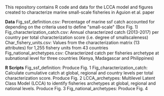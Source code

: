 This repository contains R code and data for the LCCA model and figures created to characterize marine small-scale fisheries in Aguion et al. paper

**Data**
Fig_ssf_definition.csv: Percentage of marine ssf catch accounted for depending on the criteria used to define "small-scale" (Box Fig. 1)
Fig_characterization_catch.csv: Annual characterized catch (2013-2017) per country per total characterization score (i.e. degree of smallscaleness)
Char_fishery_units.csv: Values from the characterization matrix (13 attributes) for 1,255 fishery units from 43 countries
Fig_national_archetypes.csv: Characterized catch per fisheries archetype at subnational level for three countries (Kenya, Madagascar and Philippines)

**R Scripts**
Fig_ssf_definition: Produce Fig. 1
Fig_characterization_catch: Calculate cumulative catch at global, regional and country levels per total characterization score. Produce Fig. 2
LCCA_archetypes: Multilevel Latent Class Model (LCCA) to identify fisheries archetypes at global, regional and national levels. Produce Fig. 3
Fig_national_archetypes: Produce Fig. 4
